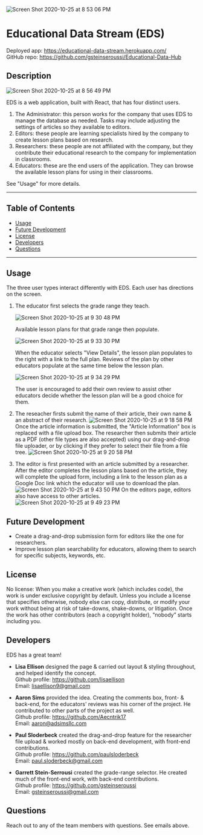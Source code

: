 ![Screen Shot 2020-10-25 at 8 53 06 PM](https://user-images.githubusercontent.com/64434411/97123855-1b48dc80-1704-11eb-85e7-de148015ef6b.png)

# Educational Data Stream (EDS)

Deployed app: https://educational-data-stream.herokuapp.com/ <br>
GitHub repo: https://github.com/gsteinseroussi/Educational-Data-Hub

## Description

![Screen Shot 2020-10-25 at 8 56 49 PM](https://user-images.githubusercontent.com/64434411/97123970-a0cc8c80-1704-11eb-8a38-9ed51c4a230f.png)

EDS is a web application, built with React, that has four distinct users.

1. The Administrator: this person works for the company that uses EDS to manage the database as needed. Tasks may include adjusting the settings of articles so they available to editors.
2. Editors: these people are learning specialists hired by the company to create lesson plans based on research.
3. Researchers: these people are not affiliated with the company, but they contribute their educational research to the company for implementation in classrooms.
4. Educators: these are the end users of the application. They can browse the available lesson plans for using in their classrooms.

See "Usage" for more details.

---

## Table of Contents

- [Usage](#usage)
- [Future Development](#future-development)
- [License](#license)
- [Developers](#developers)
- [Questions](#questions)

---

## Usage

The three user types interact differently with EDS. Each user has directions on the screen.

1. The educator first selects the grade range they teach.

   ![Screen Shot 2020-10-25 at 9 30 48 PM](https://user-images.githubusercontent.com/64434411/97125158-5e597e80-1709-11eb-8541-29d6b35fb196.png)

   Available lesson plans for that grade range then populate.

   ![Screen Shot 2020-10-25 at 9 33 30 PM](https://user-images.githubusercontent.com/64434411/97125257-bee8bb80-1709-11eb-974e-ca71d88f4113.png)

   When the educator selects "View Details", the lesson plan populates to the right with a link to the full plan. Reviews of the plan by other educators populate at the same time below the lesson plan.

   ![Screen Shot 2020-10-25 at 9 34 29 PM](https://user-images.githubusercontent.com/64434411/97125529-a4631200-170a-11eb-9466-d778eab24b93.png)

   The user is encouraged to add their own review to assist other educators decide whether the lesson plan will be a good choice for them.

2. The reseacher firsts submit the name of their article, their own name & an abstract of their research.
   ![Screen Shot 2020-10-25 at 9 18 58 PM](https://user-images.githubusercontent.com/64434411/97124756-b8594480-1707-11eb-8b73-60760aca766f.png)
   Once the article information is submitted, the "Article Information" box is replaced with a file upload box. The researcher then submits their article as a PDF (other file types are also accepted) using our drag-and-drop file uploader, or by clicking if they prefer to select their file from a file tree.
   ![Screen Shot 2020-10-25 at 9 20 58 PM](https://user-images.githubusercontent.com/64434411/97124811-ff473a00-1707-11eb-85b8-a1f8b2e093e6.png)
3. The editor is first presented with an article submitted by a researcher. After the editor completes the lesson plans based on the article, they will complete the upload form, including a link to the lesson plan as a Google Doc link which the educator will use to download the plan.  
   ![Screen Shot 2020-10-25 at 9 43 50 PM](https://user-images.githubusercontent.com/64434411/97125719-2eab7600-170b-11eb-8538-781c046043da.png)
   On the editors page, editors also have access to other articles.
   ![Screen Shot 2020-10-25 at 9 49 23 PM](https://user-images.githubusercontent.com/64434411/97125973-f3f60d80-170b-11eb-91cf-e2b9b418e72d.png)

## Future Development

- Create a drag-and-drop submission form for editors like the one for researchers.
- Improve lesson plan searchability for educators, allowing them to search for specific subjects, keywords, etc.

## License

No license: When you make a creative work (which includes code), the work is under exclusive copyright by default. Unless you include a license that specifies otherwise, nobody else can copy, distribute, or modify your work without being at risk of take-downs, shake-downs, or litigation. Once the work has other contributors (each a copyright holder), “nobody” starts including you.

## Developers

EDS has a great team!

- <b>Lisa Ellison</b> designed the page & carried out layout & styling throughout, and helped identify the concept. <br> Github profile: <https://github.com/lisaellison> <br> Email: <lisaellison9@gmail.com>

- <b>Aaron Sims</b> provided the idea. Creating the comments box, front- & back-end, for the educators' reviews was his corner of the project. He contributed to other parts of the project as well. <br>Github profile: <https://github.com/Aecntrik17> <br>Email: <aaron@adsimsllc.com>

- <b>Paul Sloderbeck</b> created the drag-and-drop feature for the researcher file upload & worked mostly on back-end development, with front-end contributions. <br>Github profile: <https://github.com/paulsloderbeck> <br>Email: <paul.sloderbeck@gmail.com>

- <b>Garrett Stein-Serrousi</b> created the grade-range selector. He created much of the front-end work, with back-end contributions. <br>Github profile: <https://github.com/gsteinseroussi> <br>Email: <gsteinseroussi@gmail.com>

## Questions

Reach out to any of the team members with questions. See emails above.

